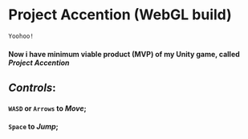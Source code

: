 # Project Accention (WebGL build)

`Yoohoo!`

#### Now i have minimum viable product (MVP) of my Unity game, called *Project Accention*

## *Controls*:
#### `WASD` or `Arrows` to *Move*;
#### `Space` to *Jump*;

